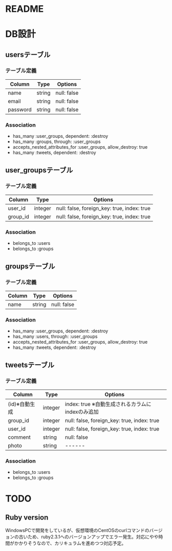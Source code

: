 # README

# DB設計
## usersテーブル
### テーブル定義
|Column|Type|Options|
|------|----|-------|
|name|string|null: false|
|email|string|null: false|
|password|string|null: false|

### Association
- has_many :user_groups, dependent: :destroy
- has_many :groups, through: :user_groups
- accepts_nested_attributes_for :user_groups, allow_destroy: true
- has_many :tweets, dependent: :destroy

## user_groupsテーブル
### テーブル定義
|Column|Type|Options|
|------|----|-------|
|user_id|integer|null: false, foreign_key: true, index: true|
|group_id|integer|null: false, foreign_key: true, index: true|

### Association
- belongs_to :users
- belongs_to :groups

## groupsテーブル
### テーブル定義
|Column|Type|Options|
|------|----|-------|
|name|string|null: false|

### Association
- has_many :user_groups, dependent: :destroy
- has_many :users, through: :user_groups
- accepts_nested_attributes_for :user_groups, allow_destroy: true
- has_many :tweets, dependent: :destroy

## tweetsテーブル
### テーブル定義
|Column|Type|Options|
|------|----|-------|
|(id)※自動生成|integer|index: true ※自動生成されるカラムにindexのみ追加|
|group_id|integer|null: false, foreign_key: true, index: true|
|user_id|integer|null: false, foreign_key: true, index: true|
|comment|string|null: false|
|photo|string|------|

### Association
- belongs_to :users
- belongs_to :groups

# TODO
## Ruby version
WindowsPCで開発をしているが、仮想環境のCentOSのcurlコマンドのバージョンの古いため、ruby2.3.1へのバージョンアップでエラー発生。対応にやや時間がかかりそうなので、カリキュラムを進めつつ対応予定。

